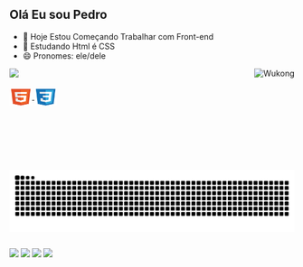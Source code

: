 ## Olá Eu sou Pedro
- 🔭 Hoje Estou Começando Trabalhar com Front-end
- 🌱 Estudando Html é CSS
- 😄 Pronomes: ele/dele

<img  height="180em" align="right" alt="Wukong" src="https://media1.tenor.com/m/mDgiJEPdWZIAAAAd/sun-wukong-monkie-kid.gif">

<div>
  <a href="https://beacons.ai/CriticalAxz">
    <img height="180em" src="https://github-readme-stats.vercel.app/api/top-langs/?username=CriticalAxZ&layout=compact&langs_count=16&theme=dark"/>
</div>

<div style="display: inline_block"><br>
  <img align="center" alt="Critical-HTML" height="30" width="40" src="https://raw.githubusercontent.com/devicons/devicon/master/icons/html5/html5-original.svg">
  <img align="center" alt="Critical-CSS" height="30" width="40" src="https://raw.githubusercontent.com/devicons/devicon/master/icons/css3/css3-original.svg">
<br>
  <picture align="center">
  <source media="(prefers-color-scheme: dark)" srcset="https://raw.githubusercontent.com/CriticalAxZ/CriticalAxZ/output/github-contribution-grid-snake-dark.svg">
  <source media="(prefers-color-scheme: light)" srcset="https://raw.githubusercontent.com/CriticalAxZ/CriticalAxZ/output/github-contribution-grid-snake-dark.svg">
  <img align="top" alt="github contribution grid snake animation" src="https://raw.githubusercontent.com/CriticalAxZ/CriticalAxZ/output/github-contribution-grid-snake.svg">
</picture>

</div>

##
 
<div> 
  <a href="https://www.instagram.com/pedrogl_kk" target="_blank"><img src="https://img.shields.io/badge/-Instagram-%23E4405F?style=for-the-badge&logo=instagram&logoColor=white" target="_blank"></a>
 	<a href="https://www.twitch.tv/pedro_lgk" target="_blank"><img src="https://img.shields.io/badge/Twitch-9146FF?style=for-the-badge&logo=twitch&logoColor=white" target="_blank"></a>
  <a href = "mailto:pedrotadiboadeusefiel@gmail.com"><img src="https://img.shields.io/badge/-Gmail-%23333?style=for-the-badge&logo=gmail&logoColor=white" target="_blank"></a>
  <a href="https://www.linkedin.com/in/pedro-leite-42a47033a" target="_blank"><img src="https://img.shields.io/badge/-LinkedIn-%230077B5?style=for-the-badge&logo=linkedin&logoColor=white" target="_blank"></a> 
</div>

